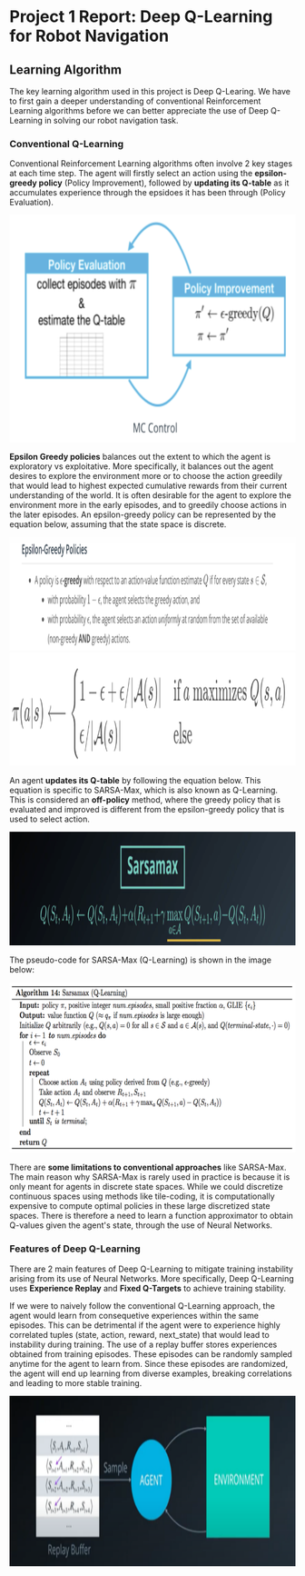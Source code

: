 # Project 1 Report: Deep Q-Learning for Robot Navigation

## Learning Algorithm 
The key learning algorithm used in this project is Deep Q-Learing. We have to first gain a deeper understanding of conventional Reinforcement Learning algorithms before we can better 
appreciate the use of Deep Q-Learning in solving our robot navigation task. 

### Conventional Q-Learning

Conventional Reinforcement Learning algorithms often involve 2 key stages at each time step. The agent will firstly select an action using the **epsilon-greedy policy** (Policy Improvement), 
followed by **updating its Q-table** as it accumulates experience through the epsidoes it has been through (Policy Evaluation). 

<img src="media/policy_evalulation_and_improvement.PNG" width="900" height="400" />

**Epsilon Greedy policies** balances out the extent to which the agent is exploratory vs exploitative. More specifically, it balances out the agent desires to explore the environment more or to 
choose the action greedily that would lead to highest expected cumulative rewards from their current understanding of the world. It is often desirable for the agent to explore
the environment more in the early episodes, and to greedily choose actions in the later episodes. An epsilon-greedy policy can be represented by the equation below, assuming that 
the state space is discrete. 

<img src="media/epsilon_greedy_policy.PNG" width="900" height="200" />
<img src="media/epsilon_greedy_policy_equation.PNG" width="900" height="200" />

An agent **updates its Q-table** by following the equation below. This equation is specific to SARSA-Max, which is also known as Q-Learning. This is considered an **off-policy** method, 
where the greedy policy that is evaluated and improved is different from the epsilon-greedy policy that is used to select action. 

<img src="media/sarsa_max_qlearning_equation.PNG" width="900" height="200" />

The pseudo-code for SARSA-Max (Q-Learning) is shown in the image below: 

<img src="media/sarsa_max_qlearning_pseudo_code.png" width="900" height="300" />

There are **some limitations to conventional approaches** like SARSA-Max. The main reason why SARSA-Max is rarely used in practice is because it is only meant for agents in discrete
state spaces. While we could discretize continuous spaces using methods like tile-coding, it is computationally expensive to compute optimal policies in these large discretized state spaces. 
There is therefore a need to learn a function approximator to obtain Q-values given the agent's state, through the use of Neural Networks. 


### Features of Deep Q-Learning
There are 2 main features of Deep Q-Learning to mitigate training instability arising from its use of Neural Networks. More specifically, Deep Q-Learning uses 
**Experience Replay** and **Fixed Q-Targets** to achieve training stability. 

If we were to naively follow the conventional Q-Learning approach, the agent would learn from consequetive experiences within the same episodes. This can be detrimental if 
the agent were to experience highly correlated tuples (state, action, reward, next_state) that would lead to instability during training. The use of a replay buffer stores experiences
obtained from training episodes. These episodes can be randomly sampled anytime for the agent to learn from. Since these episodes are randomized, the agent will end up learning 
from diverse examples, breaking correlations and leading to more stable training. 

<img src="media/dqn_replay_buffer.PNG" width="900" height="300" />


